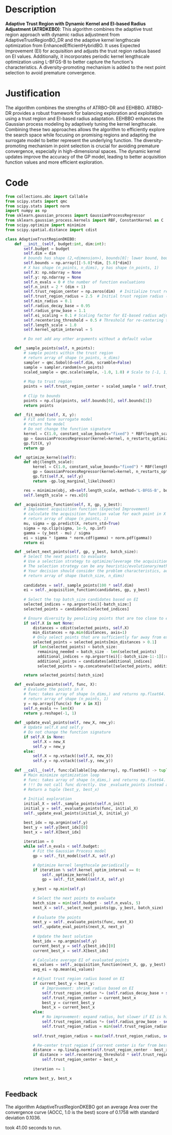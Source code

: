 # Description
**Adaptive Trust Region with Dynamic Kernel and EI-based Radius Adjustment (ATRDKEBO)**: This algorithm combines the adaptive trust region approach with dynamic radius adjustment from AdaptiveTrustRegionBO_DR and the adaptive kernel lengthscale optimization from EnhancedEfficientHybridBO. It uses Expected Improvement (EI) for acquisition and adjusts the trust region radius based on EI values. Additionally, it incorporates periodic kernel lengthscale optimization using L-BFGS-B to better capture the function's characteristics. A diversity-promoting mechanism is added to the next point selection to avoid premature convergence.

# Justification
The algorithm combines the strengths of ATRBO-DR and EEHBBO. ATRBO-DR provides a robust framework for balancing exploration and exploitation using a trust region and EI-based radius adaptation. EEHBBO enhances the Gaussian process modeling by adaptively tuning the kernel lengthscale. Combining these two approaches allows the algorithm to efficiently explore the search space while focusing on promising regions and adapting the surrogate model to better represent the underlying function. The diversity-promoting mechanism in point selection is crucial for avoiding premature convergence, especially in high-dimensional spaces. The dynamic kernel updates improve the accuracy of the GP model, leading to better acquisition function values and more efficient exploration.

# Code
```python
from collections.abc import Callable
from scipy.stats import qmc
from scipy.stats import norm
import numpy as np
from sklearn.gaussian_process import GaussianProcessRegressor
from sklearn.gaussian_process.kernels import RBF, ConstantKernel as C
from scipy.optimize import minimize
from scipy.spatial.distance import cdist

class AdaptiveTrustRegionDKEBO:
    def __init__(self, budget:int, dim:int):
        self.budget = budget
        self.dim = dim
        # bounds has shape (2,<dimension>), bounds[0]: lower bound, bounds[1]: upper bound
        self.bounds = np.array([[-5.0]*dim, [5.0]*dim])
        # X has shape (n_points, n_dims), y has shape (n_points, 1)
        self.X: np.ndarray = None
        self.y: np.ndarray = None
        self.n_evals = 0 # the number of function evaluations
        self.n_init = 2 * (dim + 1)
        self.trust_region_center = np.zeros(dim)  # Initialize trust region center
        self.trust_region_radius = 2.5  # Initial trust region radius (half of the search space)
        self.min_radius = 0.1
        self.radius_decay_base = 0.95
        self.radius_grow_base = 1.1
        self.ei_scaling = 0.1 # Scaling factor for EI-based radius adjustment
        self.recentering_threshold = 0.5 # Threshold for re-centering trust region
        self.length_scale = 1.0
        self.kernel_optim_interval = 5

        # Do not add any other arguments without a default value

    def _sample_points(self, n_points):
        # sample points within the trust region
        # return array of shape (n_points, n_dims)
        sampler = qmc.Sobol(d=self.dim, scramble=False)
        sample = sampler.random(n=n_points)
        scaled_sample = qmc.scale(sample, -1.0, 1.0) # Scale to [-1, 1]
        
        # Map to trust region
        points = self.trust_region_center + scaled_sample * self.trust_region_radius
        
        # Clip to bounds
        points = np.clip(points, self.bounds[0], self.bounds[1])
        return points

    def _fit_model(self, X, y):
        # Fit and tune surrogate model
        # return the model
        # Do not change the function signature
        kernel = C(1.0, constant_value_bounds="fixed") * RBF(length_scale=self.length_scale, length_scale_bounds=(1e-2, 10))
        gp = GaussianProcessRegressor(kernel=kernel, n_restarts_optimizer=0, alpha=1e-5)
        gp.fit(X, y)
        return gp

    def _optimize_kernel(self):
        def obj(length_scale):
            kernel = C(1.0, constant_value_bounds="fixed") * RBF(length_scale=length_scale, length_scale_bounds=(1e-2, 10))
            gp = GaussianProcessRegressor(kernel=kernel, n_restarts_optimizer=0, alpha=1e-5)
            gp.fit(self.X, self.y)
            return -gp.log_marginal_likelihood()

        res = minimize(obj, x0=self.length_scale, method='L-BFGS-B', bounds=[(1e-2, 10)])
        self.length_scale = res.x[0]

    def _acquisition_function(self, X, gp, y_best):
        # Implement acquisition function (Expected Improvement)
        # calculate the acquisition function value for each point in X
        # return array of shape (n_points, 1)
        mu, sigma = gp.predict(X, return_std=True)
        sigma = np.clip(sigma, 1e-9, np.inf)
        gamma = (y_best - mu) / sigma
        ei = sigma * (gamma * norm.cdf(gamma) + norm.pdf(gamma))
        return ei

    def _select_next_points(self, gp, y_best, batch_size):
        # Select the next points to evaluate
        # Use a selection strategy to optimize/leverage the acquisition function
        # The selection strategy can be any heuristic/evolutionary/mathematical/hybrid methods.
        # Your decision should consider the problem characteristics, acquisition function, and the computational efficiency.
        # return array of shape (batch_size, n_dims)
        
        candidates = self._sample_points(100 * self.dim)
        ei = self._acquisition_function(candidates, gp, y_best)
        
        # Select the top batch_size candidates based on EI
        selected_indices = np.argsort(ei)[-batch_size:]
        selected_points = candidates[selected_indices]

        # Ensure diversity by penalizing points that are too close to existing points
        if self.X is not None:
            distances = cdist(selected_points, self.X)
            min_distances = np.min(distances, axis=1)
            # Only select points that are sufficiently far away from existing points
            selected_points = selected_points[min_distances > 0.1]
            if len(selected_points) < batch_size:
              remaining_needed = batch_size - len(selected_points)
              additional_indices = np.argsort(ei)[:-batch_size-1:-1][:remaining_needed]
              additional_points = candidates[additional_indices]
              selected_points = np.concatenate([selected_points, additional_points], axis=0)

        return selected_points[:batch_size]

    def _evaluate_points(self, func, X):
        # Evaluate the points in X
        # func: takes array of shape (n_dims,) and returns np.float64.
        # return array of shape (n_points, 1)
        y = np.array([func(x) for x in X])
        self.n_evals += len(X)
        return y.reshape(-1, 1)
    
    def _update_eval_points(self, new_X, new_y):
        # Update self.X and self.y
        # Do not change the function signature
        if self.X is None:
            self.X = new_X
            self.y = new_y
        else:
            self.X = np.vstack((self.X, new_X))
            self.y = np.vstack((self.y, new_y))
    
    def __call__(self, func:Callable[[np.ndarray], np.float64]) -> tuple[np.float64, np.array]:
        # Main minimize optimization loop
        # func: takes array of shape (n_dims,) and returns np.float64. 
        # !!! Do not call func directly. Use _evaluate_points instead and be aware of the budget when calling it. !!!
        # Return a tuple (best_y, best_x)
        
        # Initial exploration
        initial_X = self._sample_points(self.n_init)
        initial_y = self._evaluate_points(func, initial_X)
        self._update_eval_points(initial_X, initial_y)

        best_idx = np.argmin(self.y)
        best_y = self.y[best_idx][0]
        best_x = self.X[best_idx]
        
        iteration = 0
        while self.n_evals < self.budget:
            # Fit the Gaussian Process model
            gp = self._fit_model(self.X, self.y)

            # Optimize kernel lengthscale periodically
            if iteration % self.kernel_optim_interval == 0:
                self._optimize_kernel()
                gp = self._fit_model(self.X, self.y)
            
            y_best = np.min(self.y)

            # Select the next points to evaluate
            batch_size = min(self.budget - self.n_evals, 5)
            next_X = self._select_next_points(gp, y_best, batch_size)
            
            # Evaluate the points
            next_y = self._evaluate_points(func, next_X)
            self._update_eval_points(next_X, next_y)
            
            # Update the best solution
            best_idx = np.argmin(self.y)
            current_best_y = self.y[best_idx][0]
            current_best_x = self.X[best_idx]

            # Calculate average EI of evaluated points
            ei_values = self._acquisition_function(next_X, gp, y_best)
            avg_ei = np.mean(ei_values)

            # Adjust trust region radius based on EI
            if current_best_y < best_y:
                # Improvement: shrink radius based on EI
                self.trust_region_radius *= (self.radius_decay_base + self.ei_scaling * avg_ei)
                self.trust_region_center = current_best_x
                best_y = current_best_y
                best_x = current_best_x
            else:
                # No improvement: expand radius, but slower if EI is high
                self.trust_region_radius *= (self.radius_grow_base - self.ei_scaling * avg_ei)
                self.trust_region_radius = min(self.trust_region_radius, 2.5) # Limit to initial radius
            
            self.trust_region_radius = max(self.trust_region_radius, self.min_radius)

            # Re-center trust region if current center is far from best point
            distance = np.linalg.norm(self.trust_region_center - best_x)
            if distance > self.recentering_threshold * self.trust_region_radius:
                self.trust_region_center = best_x
            
            iteration += 1

        return best_y, best_x
```
## Feedback
 The algorithm AdaptiveTrustRegionDKEBO got an average Area over the convergence curve (AOCC, 1.0 is the best) score of 0.1758 with standard deviation 0.1036.

took 41.00 seconds to run.